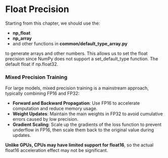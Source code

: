 # Float Precision

Starting from this chapter, we should use the:
- **np_float**
- **np_array**
- and other functions in **common/default_type_array.py**

to generate arrays and other numbers.
This allows us to set the float precision
since NumPy does not support a set_default_type function. The default float if np.float32.

### Mixed Precision Training

For large models, mixed precision training is a mainstream
approach, typically combining FP16 and FP32:
- **Forward and Backward Propagation**: Use FP16 to accelerate computation and
reduce memory usage.
- **Weight Updates**: Maintain the main weights in FP32 to avoid cumulative
errors caused by low precision.
- **Gradient Scaling**: Scale up the gradients of the loss function to prevent
underflow in FP16, then scale them back to the original value during updates.

**Unlike GPUs, CPUs may have limited support for float16**, so the actual float16
acceleration effect may not be significant.
